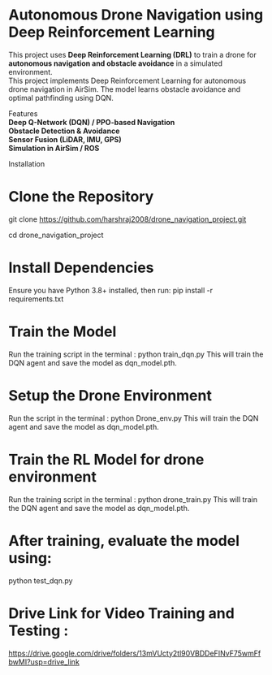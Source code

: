 # Autonomous Drone Navigation using Deep Reinforcement Learning  

This project uses **Deep Reinforcement Learning (DRL)** to train a drone for **autonomous navigation and obstacle avoidance** in a simulated environment.  
This project implements Deep Reinforcement Learning for autonomous drone navigation in AirSim. The model learns obstacle avoidance and optimal pathfinding using DQN.  

 Features  
 **Deep Q-Network (DQN) / PPO-based Navigation**  
 **Obstacle Detection & Avoidance**  
 **Sensor Fusion (LiDAR, IMU, GPS)**  
 **Simulation in AirSim / ROS**  



Installation  
# Clone the Repository  
git clone https://github.com/harshraj2008/drone_navigation_project.git


cd drone_navigation_project

# Install Dependencies
Ensure you have Python 3.8+ installed, then run:
pip install -r requirements.txt

# Train the Model
Run the training script in the terminal :
python train_dqn.py
This will train the DQN agent and save the model as dqn_model.pth.

# Setup the Drone Environment
Run the script in the terminal :
python Drone_env.py
This will train the DQN agent and save the model as dqn_model.pth.

# Train the RL Model for drone environment
Run the training script in the terminal :
python drone_train.py
This will train the DQN agent and save the model as dqn_model.pth.

# After training, evaluate the model using:
python test_dqn.py

# Drive Link for Video Training and Testing :
https://drive.google.com/drive/folders/13mVUcty2tl90VBDDeFINvF75wmFfbwMI?usp=drive_link





